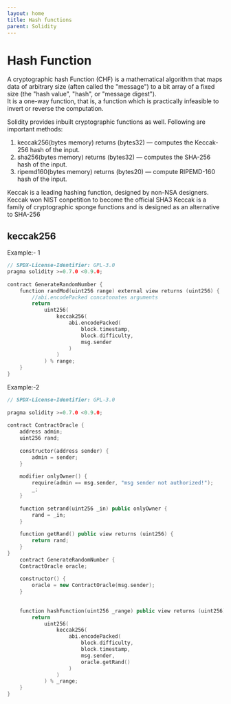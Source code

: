 ```yaml
---
layout: home
title: Hash functions
parent: Solidity
---
```


# Hash Function
A cryptographic hash Function (CHF) is a mathematical algorithm that maps data of arbitrary size
(aften called the "message") to a bit array of a fixed size (the "hash value", "hash", or "message digest").<br>
It is a one-way function, that is, a function which is practically infeasible to invert or reverse the computation.

Solidity provides inbuilt cryptographic functions as well. Following are important methods:
1. keccak256(bytes memory) returns (bytes32) — computes the Keccak-256 hash of the input.
2. sha256(bytes memory) returns (bytes32) — computes the SHA-256 hash of the input.
3. ripemd160(bytes memory) returns (bytes20) — compute RIPEMD-160 hash of the input.


Keccak is a leading hashing function, designed by non-NSA designers. Keccak won NIST conpetition to become the official SHA3
Keccak is a family of cryptographic sponge functions and is designed as an alternative to SHA-256

## keccak256 
Example:- 1
```c++
// SPDX-License-Identifier: GPL-3.0
pragma solidity >=0.7.0 <0.9.0;
 
contract GenerateRandomNumber {
    function randMod(uint256 range) external view returns (uint256) {
        //abi.encodePacked concatonates arguments
        return
            uint256(
                keccak256(
                    abi.encodePacked(
                        block.timestamp,
                        block.difficulty,
                        msg.sender
                    )
                )
            ) % range;
    }
}
```

Example:-2
```c++
// SPDX-License-Identifier: GPL-3.0
 
pragma solidity >=0.7.0 <0.9.0;
 
contract ContractOracle {
    address admin;
    uint256 rand;
 
    constructor(address sender) {
        admin = sender;
    }
 
    modifier onlyOwner() {
        require(admin == msg.sender, "msg sender not authorized!");
        _;
    }
 
    function setrand(uint256 _in) public onlyOwner {
        rand = _in;
    }
 
    function getRand() public view returns (uint256) {
        return rand;
    }
}
    contract GenerateRandomNumber {
    ContractOracle oracle;
 
    constructor() {
        oracle = new ContractOracle(msg.sender);
    }
 
 
    function hashFunction(uint256 _range) public view returns (uint256) {
        return
            uint256(
                keccak256(
                    abi.encodePacked(
                        block.difficulty,
                        block.timestamp,
                        msg.sender,
                        oracle.getRand()
                    )
                )
            ) % _range;
    }
}
```